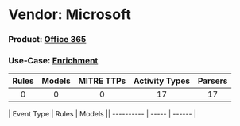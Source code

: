 Vendor: Microsoft
=================
### Product: [Office 365](../ds_microsoft_office_365.md)
### Use-Case: [Enrichment](../../../../UseCases/uc_enrichment.md)

| Rules | Models | MITRE TTPs | Activity Types | Parsers |
|:-----:|:------:|:----------:|:--------------:|:-------:|
|   0   |   0    |     0      |       17       |   17    |

| Event Type | Rules | Models || ---------- | ----- | ------ |
